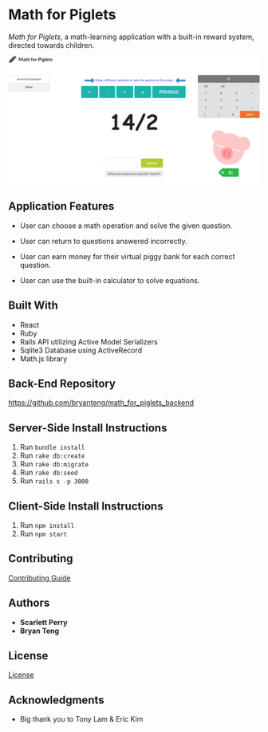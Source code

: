 # Math for Piglets

*Math for Piglets*, a math-learning application with a built-in reward system, directed towards children.

![Screenshot](readmeImg.png)

## Application Features
- User can choose a math operation and solve the given question.

- User can return to questions answered incorrectly.

- User can earn money for their virtual piggy bank for each correct question.

- User can use the built-in calculator to solve equations.


## Built With
- React
- Ruby
- Rails API utilizing Active Model Serializers
- Sqlite3 Database using ActiveRecord
- Math.js library

## Back-End Repository
https://github.com/bryanteng/math_for_piglets_backend

## Server-Side Install Instructions
1. Run `bundle install`
2. Run `rake db:create`
3. Run `rake db:migrate`
4. Run `rake db:seed`
5. Run `rails s -p 3000`

## Client-Side Install Instructions
1. Run `npm install`
2. Run `npm start`

## Contributing
[Contributing Guide](./CONTRIBUTING.md)

## Authors
- **Scarlett Perry**
- **Bryan Teng**

## License
[License](./LICENSE.md)

## Acknowledgments
- Big thank you to Tony Lam & Eric Kim
